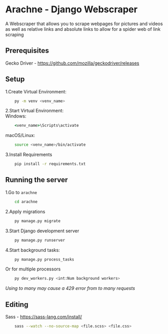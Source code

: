 # Arachne - Django Webscraper
A Webscraper that allows you to scrape webpages for pictures and videos as well as relative links and absolute links to allow for a spider web of link scraping

## Prerequisites
Gecko Driver - https://github.com/mozilla/geckodriver/releases

## Setup
1.Create Virtual Environment:
```bash
    py -m venv <venv_name>
```
2.Start Virtual Environment:<br>
Windows:
```cmd
    <venv_name>\Scripts\activate
```
macOS/Linux:
```bash
    source <venv_name>/bin/activate
```
3.Install Requirements
```bash
    pip install -r requirements.txt
```

## Running the server
1.Go to `arachne`
```bash
    cd arachne
```
2.Apply migrations
```bash
    py manage.py migrate
```
3.Start Django development server
```bash
    py manage.py runserver
```
4.Start background tasks:
```bash
    py manage.py process_tasks
```
Or for multiple processors
```bash
    py dev_workers.py <int:Num background workers>
```
*Using to many may cause a 429 error from to many requests*

## Editing
Sass - https://sass-lang.com/install/

```bash
    sass --watch --no-source-map <file.scss> <file.css>
```